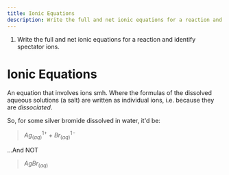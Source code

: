 ```yaml
---
title: Ionic Equations
description: Write the full and net ionic equations for a reaction and identify spectator ions.
---
```


1. Write the full and net ionic equations for a reaction and identify
spectator ions.

# Ionic Equations

An equation that involves ions smh. Where the formulas of the dissolved aqueous
solutions (a salt) are written as individual ions, i.e. because they are
*dissociated*.

So, for some silver bromide dissolved in water, it'd be:

> $Ag^{1+}_{(aq)} + Br^{1-}_{(aq)}$

...And NOT

> $AgBr_{(aq)}$
